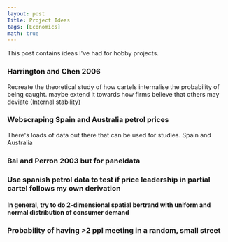 ```yaml
---
layout: post
Title: Project Ideas
tags: [Economics]
math: true
---
```

This post contains ideas I've had for hobby projects.

### Harrington and Chen 2006
Recreate the theoretical study of how cartels internalise the probability of being caught. maybe extend it towards how firms believe that others may deviate (Internal stability)

### Webscraping Spain and Australia petrol prices
There's loads of data out there that can be used for studies. Spain and Australia

### Bai and Perron 2003 but for paneldata


### Use spanish petrol data to test if price leadership in partial cartel follows my own derivation
#### In general, try to do 2-dimensional spatial bertrand with uniform and normal distribution of consumer demand


### Probability of having >2 ppl meeting in a random, small street


